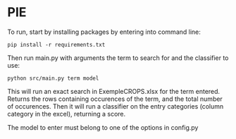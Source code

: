 # PIE

To run, start by installing packages by entering into command line:

    pip install -r requirements.txt

Then run main.py with arguments the term to search for and the classifier to use:

    python src/main.py term model
    
This will run an exact search in ExempleCROPS.xlsx for the term entered. Returns the rows containing occurences of the term, and the total number of occurences. Then it will run a classifier on the entry categories (column category in the excel), returning a score.

The model to enter must belong to one of the options in config.py
